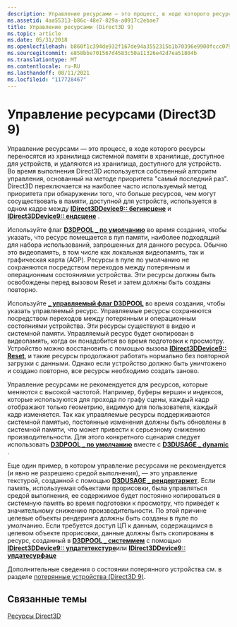 ```yaml
---
description: Управление ресурсами — это процесс, в ходе которого ресурсы переносятся из хранилища системной памяти в хранилище, доступное для устройств, и удаляются из хранилища, доступного для устройств.
ms.assetid: 4aa55313-b86c-48e7-829a-a0917c2ebae7
title: Управление ресурсами (Direct3D 9)
ms.topic: article
ms.date: 05/31/2018
ms.openlocfilehash: b860f1c394de932f167de94a3552315b1b70396e9900fccc079ab09142c9e31c
ms.sourcegitcommit: e858bbe701567d4583c50a11326e42d7ea51804b
ms.translationtype: MT
ms.contentlocale: ru-RU
ms.lasthandoff: 08/11/2021
ms.locfileid: "117728467"
---
```

# <a name="managing-resources-direct3d-9"></a>Управление ресурсами (Direct3D 9)

Управление ресурсами — это процесс, в ходе которого ресурсы переносятся из хранилища системной памяти в хранилище, доступное для устройств, и удаляются из хранилища, доступного для устройств. Во время выполнения Direct3D используется собственный алгоритм управления, основанный на методе приоритета "самый последний раз". Direct3D переключается на наиболее часто используемый метод приоритета при обнаружении того, что больше ресурсов, чем могут сосуществовать в памяти, доступной для устройств, используется в одном кадре между [**IDirect3DDevice9:: бегинсцене**](/windows/desktop/api) и [**IDirect3DDevice9:: ендсцене**](/windows/win32/api/d3d9helper/nf-d3d9helper-idirect3ddevice9-endscene) .

Используйте флаг [**D3DPOOL \_ по умолчанию**](./d3dpool.md) во время создания, чтобы указать, что ресурс помещается в пул памяти, наиболее подходящий для набора использований, запрошенных для данного ресурса. Обычно это видеопамять, в том числе как локальная видеопамять, так и графическая карта (AGP). Ресурсы в пуле по умолчанию не сохраняются посредством переходов между потерянным и операционным состояниями устройства. Эти ресурсы должны быть освобождены перед вызовом Reset и затем должны быть созданы повторно.

Используйте [**\_ управляемый флаг D3DPOOL**](./d3dpool.md) во время создания, чтобы указать управляемый ресурс. Управляемые ресурсы сохраняются посредством переходов между потерянным и операционным состояниями устройства. Эти ресурсы существуют в видео и системной памяти. Управляемый ресурс будет скопирован в видеопамять, когда он понадобится во время подготовки к просмотру. Устройство можно восстановить с помощью вызова [**IDirect3DDevice9:: Reset**](/windows/win32/api/d3d9helper/nf-d3d9helper-idirect3ddevice9-reset), и такие ресурсы продолжают работать нормально без повторной загрузки с данными. Однако если устройство должно быть уничтожено и создано повторно, все ресурсы необходимо создать заново.

Управление ресурсами не рекомендуется для ресурсов, которые меняются с высокой частотой. Например, буферы вершин и индексов, которые используются для прохода по графу сцены, каждый кадр отображают только геометрию, видимую для пользователя, каждый кадр изменяется. Так как управляемые ресурсы поддерживаются системной памятью, постоянные изменения должны быть обновлены в системной памяти, что может привести к серьезному снижению производительности. Для этого конкретного сценария следует использовать [**D3DPOOL \_ по умолчанию**](./d3dpool.md) вместе с [**D3DUSAGE \_ dynamic**](d3dusage.md) .

Еще один пример, в котором управление ресурсами не рекомендуется (и явно не разрешено средой выполнения), — это управление текстурой, созданной с помощью [**D3DUSAGE \_ рендертаржет**](d3dusage.md). Если память, используемая объектами прорисовки, была управляться средой выполнения, ее содержимое будет постоянно копироваться в системную память во время подготовки к просмотру, что приведет к значительному снижению производительности. По этой причине целевые объекты рендеринга должны быть созданы в пуле по умолчанию. Если требуется доступ ЦП к данным, содержащимся в целевом объекте прорисовки, данные должны быть скопированы в ресурс, созданный в [**D3DPOOL \_ системмем**](./d3dpool.md) с помощью [**IDirect3DDevice9:: упдатетекстуре**](/windows/desktop/api)или [**IDirect3DDevice9:: упдатесурфаце**](/windows/win32/api/d3d9helper/nf-d3d9helper-idirect3ddevice9-updatesurface)

Дополнительные сведения о состоянии потерянного устройства см. в разделе [потерянные устройства (Direct3D 9)](lost-devices.md).

## <a name="related-topics"></a>Связанные темы

<dl> <dt>

[Ресурсы Direct3D](direct3d-resources.md)
</dt> </dl>

 

 
